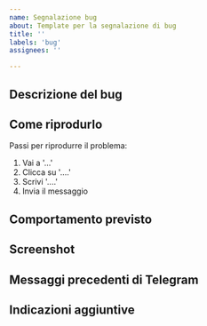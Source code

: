 ```yaml
---
name: Segnalazione bug
about: Template per la segnalazione di bug
title: ''
labels: 'bug'
assignees: ''

---
```


## Descrizione del bug

<!-- Una chiara e dettagliata descrizione del problema riscontrato. -->

## Come riprodurlo

Passi per riprodurre il problema:
1. Vai a '...'
2. Clicca su '....'
3. Scrivi '....'
4. Invia il messaggio

## Comportamento previsto

<!-- Una descrizione esaustiva di quello che sarebbe dovuto succedere. -->

## Screenshot

<!-- Se possibile, aggiungi screenshot del problema. -->

## Messaggi precedenti di Telegram

<!-- Se possibile, indica i messaggi nella chat precedenti al problema così da capirne meglio il contesto. Indica anche il tuo username Telegram. -->

## Indicazioni aggiuntive

<!-- Se hai già delle idee, scrivile qui. -->
